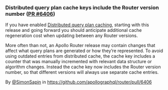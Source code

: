 ### Distributed query plan cache keys include the Router version number ([PR #6406](https://github.com/apollographql/router/pull/6406))

If you have enabled [Distributed query plan caching](https://www.apollographql.com/docs/router/configuration/distributed-caching/#distributed-query-plan-caching), starting with this release and going forward you should anticipate additional cache regeneration cost when updating between any Router versions.

More often than not, an Apollo Router release may contain changes that affect what query plans are generated or how they’re represented. To avoid using outdated entries from distributed cache, the cache key includes a counter that was manually incremented with relevant data structure or algorithm changes. Instead the cache key now includes the Router version number, so that different versions will always use separate cache entries.

By [@SimonSapin](https://github.com/SimonSapin) in https://github.com/apollographql/router/pull/6406
